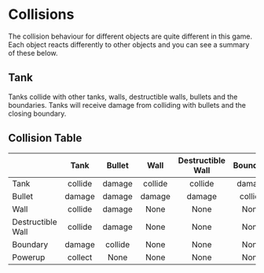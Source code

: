 # Collisions

The collision behaviour for different objects are quite different in this game. Each object reacts differently to other objects and you can see a summary of these below.

## Tank

Tanks collide with other tanks, walls, destructible walls, bullets and the boundaries.
Tanks will receive damage from colliding with bullets and the closing boundary.

## Collision Table

|                   | Tank    | Bullet   | Wall   | Destructible Wall | Boundary   | Powerup |
| ----------------- | :-----: | :------: | :----: | :---------------: | :--------: | :-----: |
| Tank              | collide | damage   | collide| collide           | damage     | collect |
| Bullet            | damage  | damage   | damage | damage            | collide    | None    |
| Wall              | collide | damage   | None   | None              | None       | None    |
| Destructible Wall | collide | damage   | None   | None              | None       | None    |
|  Boundary         | damage  | collide  | None   | None              | None       | None    |
| Powerup           | collect | None     | None   | None              | None       | None    |
